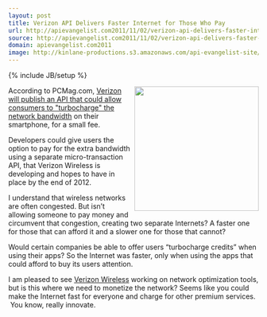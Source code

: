 ```yaml
---
layout: post
title: Verizon API Delivers Faster Internet for Those Who Pay
url: http://apievangelist.com2011/11/02/verizon-api-delivers-faster-internet-for-those-who-pay/
source: http://apievangelist.com2011/11/02/verizon-api-delivers-faster-internet-for-those-who-pay/
domain: apievangelist.com2011
image: http://kinlane-productions.s3.amazonaws.com/api-evangelist-site/blog/verizon-logo.jpg
---
```

{% include JB/setup %}<p>
     <a title="Verizon Wireless" href="http://www.verizonwireless.com/b2c/index.html"><img src="http://kinlane-productions.s3.amazonaws.com/api-evangelist/verizon/verizon-logo.jpg"  width="250" align="right" /></a>
</p>
<p>
     According to PCMag.com, <a title="Verizon will publish an API that could allow consumers to turbocharge the network bandwidth" href="http://www.pcmag.com/article2/0,2817,2395728,00.asp?kc=PCRSS05039TX1K0000762fbid=r4tz9kBNC_8">Verizon will publish an API that could allow consumers to "turbocharge" the network bandwidth</a> on their smartphone, for a small fee.
</p>
<p>
     Developers could give users the option to pay for the extra bandwidth using a separate micro-transaction API, that Verizon Wireless is developing and hopes to have in place by the end of 2012.
</p>
<p>
     I understand that wireless networks are often congested. But isn’t allowing someone to pay money and circumvent that congestion, creating two separate Internets? A faster one for those that can afford it and a slower one for those that cannot?
</p>
<p>
     Would certain companies be able to offer users “turbocharge credits” when using their apps? So the Internet was faster, only when using the apps that could afford to buy its users attention.
</p>
<p>
     I am pleased to see <a title="Verizon Wireless" href="http://www.verizonwireless.com/b2c/index.html">Verizon Wireless</a> working on network optimization tools, but is this where we need to monetize the network? Seems like you could make the Internet fast for everyone and charge for other premium services.  You know, really innovate.
</p>
